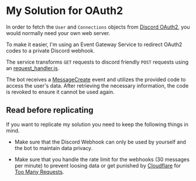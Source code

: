 # My Solution for OAuth2

In order to fetch the `User` and `Connections` objects from [Discord OAuth2](https://discord.com/developers/docs/topics/oauth2), you would normally need your own web server.

To make it easier, I'm using an Event Gateway Service to redirect OAuth2 codes to a private Discord webhook.

The service transforms `GET` requests to discord friendly `POST` requests using an [request_handler.js](./request_handler.js).

The bot receives a [MessageCreate](https://interactions-py.github.io/interactions.py/API%20Reference/API%20Reference/events/discord/#interactions.api.events.discord.MessageCreate) event and utilizes the provided code to access the user's data. After retrieving the necessary information, the code is revoked to ensure it cannot be used again.

## Read before replicating

If you want to replicate my solution you need to keep the following things in mind.

- Make sure that the Discord Webhook can only be used by yourself and the bot to maintain data privacy.

- Make sure that you handle the rate limit for the webhooks (30 messages per minute) to prevent loosing data or get punished by [Cloudflare](https://www.cloudflare.com/) for [Too Many Requests](https://developer.mozilla.org/en-US/docs/Web/HTTP/Status/429).
